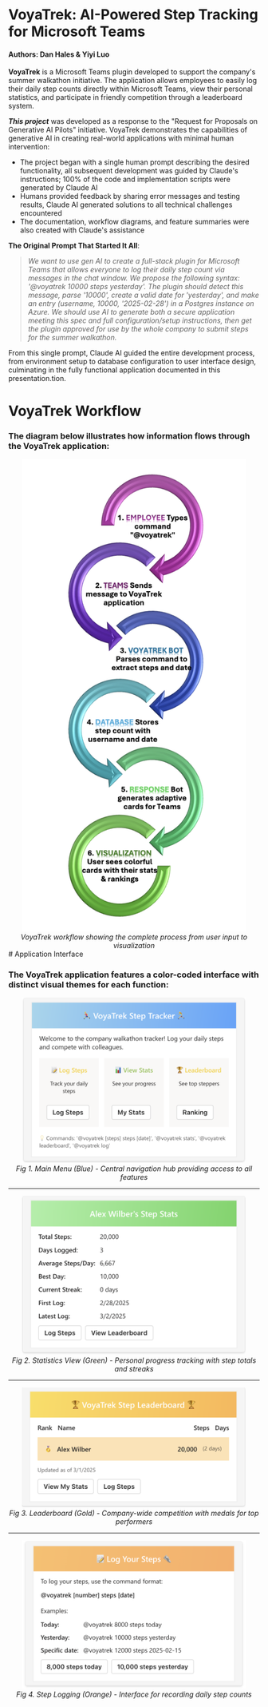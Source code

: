 # VoyaTrek: AI-Powered Step Tracking for Microsoft Teams
#### Authors: Dan Hales & Yiyi Luo
**VoyaTrek** is a Microsoft Teams plugin developed to support the company's summer walkathon initiative. The application allows employees to easily log their daily step counts directly within Microsoft Teams, view their personal statistics, and participate in friendly competition through a leaderboard system.

***This project*** was developed as a response to the "Request for Proposals on Generative AI Pilots" initiative. VoyaTrek demonstrates the capabilities of generative AI in creating real-world applications with minimal human intervention:

- The project began with a single human prompt describing the desired functionality, all subsequent development was guided by Claude's instructions; 100% of the code and implementation scripts were generated by Claude AI
- Humans provided feedback by sharing error messages and testing results, Claude AI generated solutions to all technical challenges encountered
- The documentation, workflow diagrams, and feature summaries were also created with Claude's assistance

**The Original Prompt That Started It All**:

> *We want to use gen AI to create a full-stack plugin for Microsoft Teams that allows everyone to log their daily step count via messages in the chat window. We propose the following syntax: '@voyatrek 10000 steps yesterday'. The plugin should detect this message, parse '10000', create a valid date for 'yesterday', and make an entry (username, 10000, '2025-02-28') in a Postgres instance on Azure. We should use AI to generate both a secure application meeting this spec and full configuration/setup instructions, then get the plugin approved for use by the whole company to submit steps for the summer walkathon.*

From this single prompt, Claude AI guided the entire development process, from environment setup to database configuration to user interface design, culminating in the fully functional application documented in this presentation.tion.

# VoyaTrek Workflow

### The diagram below illustrates how information flows through the VoyaTrek application:

<center>
<img src="Voyatrek WF.png" width="450">
<br>
<em>VoyaTrek workflow showing the complete process from user input to visualization</em>
</center>
# Application Interface

### The VoyaTrek application features a color-coded interface with distinct visual themes for each function:

<center>
<img src="Main Menu Card.png" width="450">
<br>
<em>Fig 1. Main Menu (Blue) - Central navigation hub providing access to all features</em>
</center>

---

<center>
<img src="Stats Card.png" width="450">
<br>
<em>Fig 2. Statistics View (Green) - Personal progress tracking with step totals and streaks</em>
</center>

---

<center>
<img src="Leaderboard Card.png" width="450">
<br>
<em>Fig 3. Leaderboard (Gold) - Company-wide competition with medals for top performers</em>
</center>

---

<center>
<img src="Log Steps Card.png" width="450">
<br>
<em>Fig 4. Step Logging (Orange) - Interface for recording daily step counts</em>
</center>
